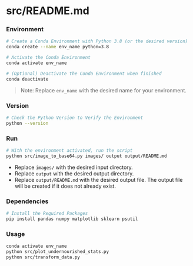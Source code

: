 # src/README.md

### Environment
```bash
# Create a Conda Environment with Python 3.8 (or the desired version)
conda create --name env_name python=3.8

# Activate the Conda Environment
conda activate env_name

# (Optional) Deactivate the Conda Environment when finished
conda deactivate
```
> Note: Replace `env_name` with the desired name for your environment.

### Version
```bash
# Check the Python Version to Verify the Environment
python --version
```

### Run
```bash
# With the environment activated, run the script
python src/image_to_base64.py images/ output output/README.md
```
- Replace `images/` with the desired input directory.
- Replace `output` with the desired output directory.
- Replace `output/README.md` with the desired output file. The output file will be created if it does not already exist.

### Dependencies
```bash
# Install the Required Packages
pip install pandas numpy matplotlib sklearn psutil
```

### Usage
```bash
conda activate env_name
python src/plot_undernourished_stats.py  
python src/transform_data.py
```
